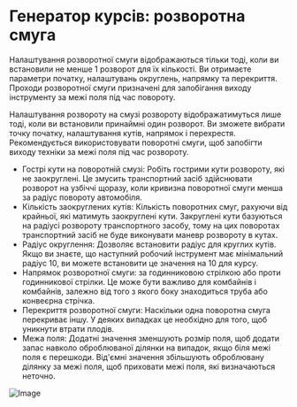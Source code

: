 # Генератор курсів: розворотна смуга


Налаштування розворотної смуги відображаються тільки тоді, коли ви встановили не менше 1 розворот для їх кількості.
Ви отримаєте параметри початку, налаштувань округлень, напрямку та перекриття.
Проходи розворотної смуги призначені для запобігання виходу інструменту за межі поля під час повороту.

Налаштування розвороту на смузі розвороту відображатимуться лише тоді, коли ви встановили принаймні один розворот.
Ви зможете вибрати точку початку, налаштування кутів, напрямок і перехрестя.
Рекомендується використовувати поворотні смуги, щоб запобігти виходу техніки за межі поля під час розвороту.



- Гострі кути на поворотній смузі: Робіть гострими кути розвороту, які не заокруглені. Це змусить транспортний засіб здійснювати розворот на узбіччі
щоразу, коли кривизна поворотної смуги менша за радіус повороту автомобіля.
- Кількість заокруглених кутів: Кількість поворотних смуг, рахуючи від крайньої, які матимуть заокруглені кути. Закруглені кути базуються на радіусі розвороту транспортного засобу, тому на цих поворотах транспортний засіб не буде виконувати маневр розвороту в кутах.
- Радіус округлення: Дозволяє встановити радіус для круглих кутів. Якщо ви знаєте, що наступний робочий інструмент має мінімальний радіус 10, ви можете встановити це значення на 10 для курсу.
- Напрямок розворотної смуги: за годинниковою стрілкою або проти годинникової стрілки. Це може бути важливо для комбайнів і комбайнів, залежно від того
з якого боку знаходиться труба або конвеєрна стрічка.
- Перекриття розворотної смуги: Наскільки одна поворотна смуга перекриває іншу. У деяких випадках це необхідно для того, щоб уникнути втрати плодів.
- Межа поля: Додатні значення зменшують розмір поля, щоб додати запас навколо оброблюваної ділянки на випадок, якщо біля межі поля є перешкоди.
Від'ємні значення збільшують оброблювану ділянку за межі поля, щоб приховати межі поля, які визначаються неточно.


![Image](/home/runner/work/CourseplayHelp/CourseplayHelp/translation_data/sharproundcorner_0_0_330_130.png)

